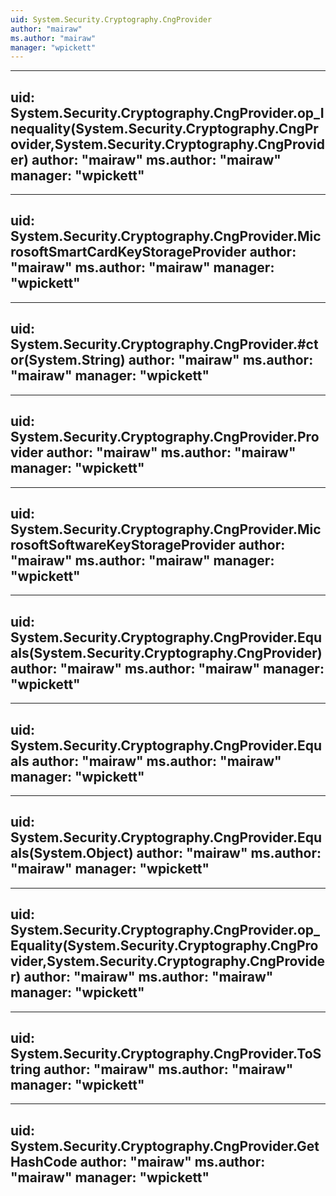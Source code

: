 ```yaml
---
uid: System.Security.Cryptography.CngProvider
author: "mairaw"
ms.author: "mairaw"
manager: "wpickett"
---
```


---
uid: System.Security.Cryptography.CngProvider.op_Inequality(System.Security.Cryptography.CngProvider,System.Security.Cryptography.CngProvider)
author: "mairaw"
ms.author: "mairaw"
manager: "wpickett"
---

---
uid: System.Security.Cryptography.CngProvider.MicrosoftSmartCardKeyStorageProvider
author: "mairaw"
ms.author: "mairaw"
manager: "wpickett"
---

---
uid: System.Security.Cryptography.CngProvider.#ctor(System.String)
author: "mairaw"
ms.author: "mairaw"
manager: "wpickett"
---

---
uid: System.Security.Cryptography.CngProvider.Provider
author: "mairaw"
ms.author: "mairaw"
manager: "wpickett"
---

---
uid: System.Security.Cryptography.CngProvider.MicrosoftSoftwareKeyStorageProvider
author: "mairaw"
ms.author: "mairaw"
manager: "wpickett"
---

---
uid: System.Security.Cryptography.CngProvider.Equals(System.Security.Cryptography.CngProvider)
author: "mairaw"
ms.author: "mairaw"
manager: "wpickett"
---

---
uid: System.Security.Cryptography.CngProvider.Equals
author: "mairaw"
ms.author: "mairaw"
manager: "wpickett"
---

---
uid: System.Security.Cryptography.CngProvider.Equals(System.Object)
author: "mairaw"
ms.author: "mairaw"
manager: "wpickett"
---

---
uid: System.Security.Cryptography.CngProvider.op_Equality(System.Security.Cryptography.CngProvider,System.Security.Cryptography.CngProvider)
author: "mairaw"
ms.author: "mairaw"
manager: "wpickett"
---

---
uid: System.Security.Cryptography.CngProvider.ToString
author: "mairaw"
ms.author: "mairaw"
manager: "wpickett"
---

---
uid: System.Security.Cryptography.CngProvider.GetHashCode
author: "mairaw"
ms.author: "mairaw"
manager: "wpickett"
---
